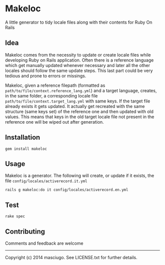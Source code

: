 # Makeloc
A little generator to tidy locale files along with their contents for Ruby On Rails

## Idea
Makeloc comes from the necessity to update or create locale files while developing Ruby on Rails application. Often there is a reference language which get manually updated whenever necessary and later all the other locales should follow the same update steps. This last part could be very tedious and prone to errors or missings. 

Makeloc, given a reference filepath (formatted as `path/to/file/context.reference_lang.yml`) and a target language, creates, in the same folder, a corresponding locale file `path/to/file/context.target_lang.yml` with same keys. If the target file already exists it gets updated. It actually get recreated with the same structure (same keys set) of the reference one and then updated with old values. This means that keys in the old target locale file not present in the reference one will be wiped out after generation.

## Installation
    gem install makeloc

## Usage
Makeloc is a generator. The following will create, or update if it exists, the file `config/locales/activerecord.it.yml`

    rails g makeloc:do it config/locales/activerecord.en.yml


## Test

    rake spec

## Contributing

Comments and feedback are welcome

----
Copyright (c) 2014 masciugo. See LICENSE.txt for
further details.
